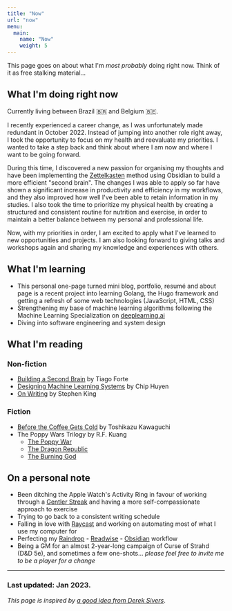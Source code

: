 ```yaml
---
title: "Now"
url: "now"
menu:
  main:
    name: "Now"
    weight: 5
---
```


This page goes on about what I'm *most probably* doing right now. Think of it as free stalking material...

## What I'm doing right now

Currently living between Brazil 🇧🇷 and Belgium 🇧🇪.

I recently experienced a career change, as I was unfortunately made redundant in October 2022. Instead of jumping into another role right away, I took the opportunity to focus on my health and reevaluate my priorities. I wanted to take a step back and think about where I am now and where I want to be going forward.

During this time, I discovered a new passion for organising my thoughts and have been implementing the [Zettelkasten](https://zettelkasten.de/posts/overview/) method using Obsidian to build a more efficient "second brain". The changes I was able to apply so far have shown a significant increase in productivity and efficiency in my workflows, and they also improved how well I've been able to retain information in my studies. I also took the time to prioritize my physical health by creating a structured and consistent routine for nutrition and exercise, in order to maintain a better balance between my personal and professional life.

Now, with my priorities in order, I am excited to apply what I've learned to new opportunities and projects. I am also looking forward to giving talks and workshops again and sharing my knowledge and experiences with others.

## What I'm learning

- This personal one-page turned mini blog, portfolio, resumé and about page is a recent project into learning Golang, the Hugo framework and getting a refresh of some web technologies (JavaScript, HTML, CSS)
- Strengthening my base of machine learning algorithms following the Machine Learning Specialization on [deeplearning.ai](https://www.deeplearning.ai/courses/machine-learning-specialization/)
- Diving into software engineering and system design

## What I'm reading

### Non-fiction

- [Building a Second Brain](https://www.buildingasecondbrain.com/book) by Tiago Forte
- [Designing Machine Learning Systems](https://www.oreilly.com/library/view/designing-machine-learning/9781098107956/) by Chip Huyen
- [On Writing](https://stephenking.com/works/nonfiction/on-writing-a-memoir-of-the-craft.html) by Stephen King

### Fiction

- [Before the Coffee Gets Cold](https://www.goodreads.com/book/show/44421460-before-the-coffee-gets-cold) by Toshikazu Kawaguchi
- The Poppy Wars Trilogy by R.F. Kuang
    - [The Poppy War](https://www.harpercollins.com/products/the-poppy-war-r-f-kuang?variant=32122154090530)
    - [The Dragon Republic](https://www.harpercollins.com/products/the-dragon-republic-r-f-kuang?variant=32121928122402)
    - [The Burning God](https://www.harpercollins.com/products/the-burning-god-r-f-kuang?variant=33105366384674)

## On a personal note

- Been ditching the Apple Watch's Activity Ring in favour of working through a [Gentler Streak](https://gentler.app/) and having a more self-compassionate approach to exercise
- Trying to go back to a consistent writing schedule
- Falling in love with [Raycast](https://www.raycast.com/) and working on automating most of what I use my computer for
- Perfecting my [Raindrop](https://app.raindrop.io/) - [Readwise](https://readwise.io/) - [Obsidian](https://obsidian.md/) workflow
- Being a GM for an almost 2-year-long campaign of Curse of Strahd (D&D 5e), and sometimes a few one-shots... *please feel free to invite me to be a player for a change*

---

### Last updated: Jan 2023.

*This page is inspired by [a good idea from Derek Sivers](https://nownownow.com/about)*.
